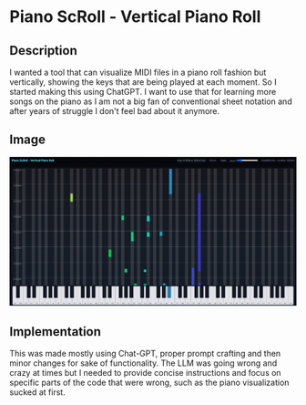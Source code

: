 # Piano ScRoll - Vertical Piano Roll

## Description

I wanted a tool that can visualize MIDI files in a piano roll fashion but vertically, showing the keys that are being played at each moment. So I started making this using ChatGPT. I want to use that for learning more songs on the piano as I am not a big fan of conventional sheet notation and after years of struggle I don't feel bad about it anymore.


## Image

![How it looks](./images/example.png)

## Implementation
This was made mostly using Chat-GPT, proper prompt crafting and then minor changes for sake of functionality. The LLM was going wrong and crazy at times but I needed to provide concise instructions and focus on specific parts of the code that were wrong, such as the piano visualization sucked at first.